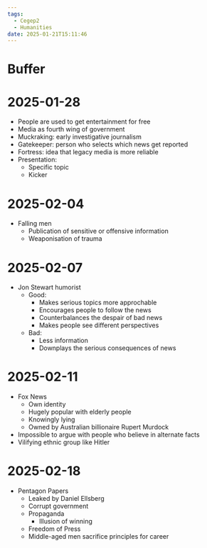 ```yaml
---
tags:
  - Cegep2
  - Humanities
date: 2025-01-21T15:11:46
---
```


# Buffer

# 2025-01-28

- People are used to get entertainment for free
- Media as fourth wing of government
- Muckraking: early investigative journalism
- Gatekeeper: person who selects which news get reported
- Fortress: idea that legacy media is more reliable
- Presentation:
	- Specific topic
	- Kicker

# 2025-02-04

- Falling men
	- Publication of sensitive or offensive information
	- Weaponisation of trauma

# 2025-02-07

- Jon Stewart humorist
	- Good:
		- Makes serious topics more approchable
		- Encourages people to follow the news
		- Counterbalances the despair of bad news
		- Makes people see different perspectives
	- Bad:
		- Less information
		- Downplays the serious consequences of news

# 2025-02-11

- Fox News
	- Own identity
	- Hugely popular with elderly people
	- Knowingly lying
	- Owned by Australian billionaire Rupert Murdock
- Impossible to argue with people who believe in alternate facts
- Vilifying ethnic group like Hitler

# 2025-02-18

- Pentagon Papers
	- Leaked by Daniel Ellsberg
	- Corrupt government
	- Propaganda
		- Illusion of winning
	- Freedom of Press
	- Middle-aged men sacrifice principles for career